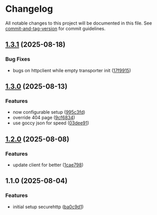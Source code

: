 # Changelog

All notable changes to this project will be documented in this file. See [commit-and-tag-version](https://github.com/absolute-version/commit-and-tag-version) for commit guidelines.

## [1.3.1](https://github.com/peruri-dev/securehttp/compare/v1.3.0...v1.3.1) (2025-08-18)


### Bug Fixes

* bugs on httpclient while empty transporter init ([17f9915](https://github.com/peruri-dev/securehttp/commit/17f9915e3ad4c06189ce96a39640e16ec2f619b1))

## [1.3.0](https://github.com/peruri-dev/securehttp/compare/v1.2.0...v1.3.0) (2025-08-13)


### Features

* now configurable setup ([995c3fd](https://github.com/peruri-dev/securehttp/commit/995c3fd6c9ca3e0e86d0f63028de2d42b0be106e))
* override 404 page ([9cf6834](https://github.com/peruri-dev/securehttp/commit/9cf68349919b0e22073f373cfdd541e1a9fa8f89))
* use goccy json for speed ([03dee91](https://github.com/peruri-dev/securehttp/commit/03dee9114b90a02051ce5155d4342b759577cec3))

## [1.2.0](https://github.com/peruri-dev/securehttp/compare/v1.1.0...v1.2.0) (2025-08-08)


### Features

* update client for better ([1cae798](https://github.com/peruri-dev/securehttp/commit/1cae798fe65861d7fdbaca304e9adc9c4be34953))

## 1.1.0 (2025-08-04)


### Features

* initial setup securehttp ([ba0c9d1](https://github.com/peruri-dev/securehttp/commit/ba0c9d11c3d5b230380ecf9f63218d799c270b62))
